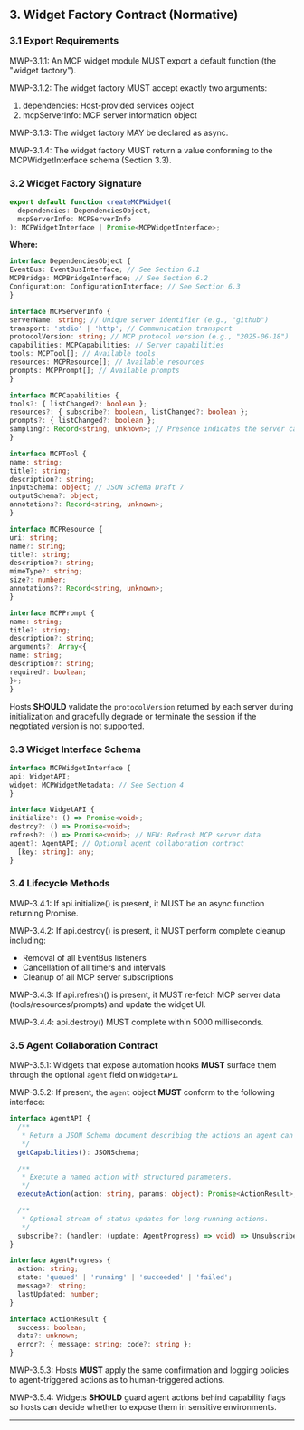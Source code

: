 ## 3. Widget Factory Contract (Normative)

### 3.1 Export Requirements

MWP-3.1.1: An MCP widget module MUST export a default function (the "widget factory").

MWP-3.1.2: The widget factory MUST accept exactly two arguments:

1. dependencies: Host-provided services object
2. mcpServerInfo: MCP server information object

MWP-3.1.3: The widget factory MAY be declared as async.

MWP-3.1.4: The widget factory MUST return a value conforming to the MCPWidgetInterface schema (Section 3.3).

### 3.2 Widget Factory Signature

```typescript
export default function createMCPWidget(
  dependencies: DependenciesObject,
  mcpServerInfo: MCPServerInfo
): MCPWidgetInterface | Promise<MCPWidgetInterface>;
```

**Where:**

```typescript
interface DependenciesObject {
EventBus: EventBusInterface; // See Section 6.1
MCPBridge: MCPBridgeInterface; // See Section 6.2
Configuration: ConfigurationInterface; // See Section 6.3
}

interface MCPServerInfo {
serverName: string; // Unique server identifier (e.g., "github")
transport: 'stdio' | 'http'; // Communication transport
protocolVersion: string; // MCP protocol version (e.g., "2025-06-18")
capabilities: MCPCapabilities; // Server capabilities
tools: MCPTool[]; // Available tools
resources: MCPResource[]; // Available resources
prompts: MCPPrompt[]; // Available prompts
}

interface MCPCapabilities {
tools?: { listChanged?: boolean };
resources?: { subscribe?: boolean, listChanged?: boolean };
prompts?: { listChanged?: boolean };
sampling?: Record<string, unknown>; // Presence indicates the server can handle sampling/createMessage
}

interface MCPTool {
name: string;
title?: string;
description?: string;
inputSchema: object; // JSON Schema Draft 7
outputSchema?: object;
annotations?: Record<string, unknown>;
}

interface MCPResource {
uri: string;
name?: string;
title?: string;
description?: string;
mimeType?: string;
size?: number;
annotations?: Record<string, unknown>;
}

interface MCPPrompt {
name: string;
title?: string;
description?: string;
arguments?: Array<{
name: string;
description?: string;
required?: boolean;
}>;
}
```

Hosts **SHOULD** validate the `protocolVersion` returned by each server during initialization and gracefully degrade or terminate the session if the negotiated version is not supported.

### 3.3 Widget Interface Schema

```typescript
interface MCPWidgetInterface {
api: WidgetAPI;
widget: MCPWidgetMetadata; // See Section 4
}

interface WidgetAPI {
initialize?: () => Promise<void>;
destroy?: () => Promise<void>;
refresh?: () => Promise<void>; // NEW: Refresh MCP server data
agent?: AgentAPI; // Optional agent collaboration contract
  [key: string]: any;
}
```

### 3.4 Lifecycle Methods

MWP-3.4.1: If api.initialize() is present, it MUST be an async function returning Promise<void>.

MWP-3.4.2: If api.destroy() is present, it MUST perform complete cleanup including:

- Removal of all EventBus listeners
- Cancellation of all timers and intervals
- Cleanup of all MCP server subscriptions

MWP-3.4.3: If api.refresh() is present, it MUST re-fetch MCP server data (tools/resources/prompts) and update the
widget UI.

MWP-3.4.4: api.destroy() MUST complete within 5000 milliseconds.

### 3.5 Agent Collaboration Contract

MWP-3.5.1: Widgets that expose automation hooks **MUST** surface them through the optional `agent` field on `WidgetAPI`.

MWP-3.5.2: If present, the `agent` object **MUST** conform to the following interface:

```typescript
interface AgentAPI {
  /**
   * Return a JSON Schema document describing the actions an agent can perform.
   */
  getCapabilities(): JSONSchema;

  /**
   * Execute a named action with structured parameters.
   */
  executeAction(action: string, params: object): Promise<ActionResult>;

  /**
   * Optional stream of status updates for long-running actions.
   */
  subscribe?: (handler: (update: AgentProgress) => void) => UnsubscribeFunction;
}

interface AgentProgress {
  action: string;
  state: 'queued' | 'running' | 'succeeded' | 'failed';
  message?: string;
  lastUpdated: number;
}

interface ActionResult {
  success: boolean;
  data?: unknown;
  error?: { message: string; code?: string };
}
```

MWP-3.5.3: Hosts **MUST** apply the same confirmation and logging policies to agent-triggered actions as to human-triggered actions.

MWP-3.5.4: Widgets **SHOULD** guard agent actions behind capability flags so hosts can decide whether to expose them in sensitive environments.

---
